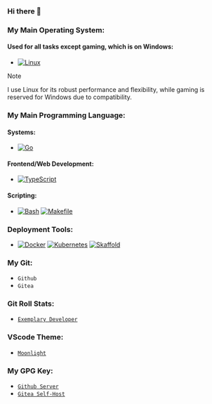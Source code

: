 ### Hi there 👋

### My Main Operating System:

#### **Used for all tasks except gaming, which is on Windows:**

- [![Linux](https://img.shields.io/badge/Linux-FCC624?style=flat&logo=linux&logoColor=black)](https://www.kernel.org)

> [!NOTE]
> I use Linux for its robust performance and flexibility, while gaming is reserved for Windows due to compatibility.

### My Main Programming Language:

#### Systems:

- [![Go](https://img.shields.io/badge/Go-00ADD8?style=flat&logo=go&logoColor=white)](https://go.dev)

#### Frontend/Web Development:

- [![TypeScript](https://img.shields.io/badge/TypeScript-007ACC?style=flat&logo=typescript&logoColor=white)](https://www.typescriptlang.org)

#### Scripting:

- [![Bash](https://img.shields.io/badge/Bash-4EAA25?style=flat&logo=gnu-bash&logoColor=white)](https://www.gnu.org/software/bash/) [![Makefile](https://img.shields.io/badge/Makefile-427819?style=flat&logo=make&logoColor=white)](https://www.gnu.org/software/make/)

### Deployment Tools:

- [![Docker](https://img.shields.io/badge/Docker-2496ED?style=flat&logo=docker&logoColor=white)](https://www.docker.com) [![Kubernetes](https://img.shields.io/badge/Kubernetes-326CE5?style=flat&logo=kubernetes&logoColor=white)](https://kubernetes.io) [![Skaffold](https://img.shields.io/badge/Skaffold-008BB9?style=flat&logo=skaffold&logoColor=white)](https://skaffold.dev)

### My Git:

- `Github`
- `Gitea`

### Git Roll Stats:

- [`Exemplary Developer`](https://gitroll.io/profile/uYvuUyJ4BaOdX6YmKh1Anj0qRfIt1)

### VScode Theme:

- [`Moonlight`](https://marketplace.visualstudio.com/items?itemName=atomiks.moonlight)

### My GPG Key:

- [`Github Server`](https://github.com/H0llyW00dzZ.gpg)
- [`Gitea Self-Host`](https://git.b0zal.io/H0llyW00dzZ.gpg)
